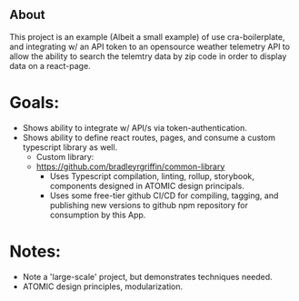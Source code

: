 ## About
This project is an example (Albeit a small example) of use cra-boilerplate, and integrating w/ an API token to an opensource weather telemetry API to allow the ability to search the telemtry data by zip code in order to display data on a react-page.

# Goals:
- Shows ability to integrate w/ API/s via token-authentication.
- Shows ability to define react routes, pages, and consume a custom typescript library as well.
  - Custom library:
  - https://github.com/bradleyrgriffin/common-library
    - Uses Typescript compilation, linting, rollup, storybook, components designed in ATOMIC design principals.
    - Uses some free-tier github CI/CD for compiling, tagging, and publishing new versions to github npm repository for consumption by this App.

# Notes:
- Note a 'large-scale' project, but demonstrates techniques needed.
- ATOMIC design principles, modularization.
